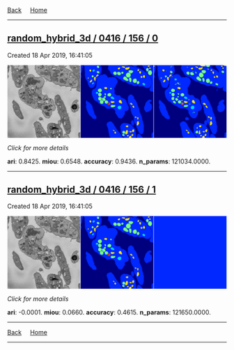 
[Back](..)&nbsp;&nbsp;&nbsp;&nbsp;&nbsp;[Home](https://leapmanlab.github.io/snapshots)

---

<div class="summary"><a href="0"><h2>random_hybrid_3d / 0416 / 156 / 0</h2></a><p>Created 18 Apr 2019, 16:41:05
</p><a href="0"><img src="0/media/summary.png" align="center"></a><p>
<i>Click for more details</i>
</p></div>

**ari**: 0.8425. **miou**: 0.6548. **accuracy**: 0.9436. **n_params**: 121034.0000. 

---

<div class="summary"><a href="1"><h2>random_hybrid_3d / 0416 / 156 / 1</h2></a><p>Created 18 Apr 2019, 16:41:05
</p><a href="1"><img src="1/media/summary.png" align="center"></a><p>
<i>Click for more details</i>
</p></div>

**ari**: -0.0001. **miou**: 0.0660. **accuracy**: 0.4615. **n_params**: 121650.0000. 

---

[Back](..)&nbsp;&nbsp;&nbsp;&nbsp;&nbsp;[Home](https://leapmanlab.github.io/snapshots)

---